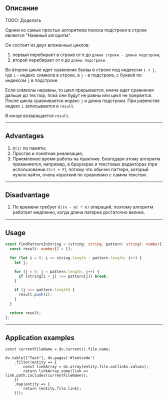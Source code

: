 ## Описание

TODO: Доделать

Одним из самых простых алгоритмов поиска подстроки в строке является "Наивный алгоритм".

Он состоит из двух вложенных циклов:
1. первый перебирает в строке от `0` до `длина строки - длина подстроки`;
2. второй перебирает от `0` до `длины подстроки`.

Во втором цикле идет сравнение буквы в строке под индексом `i + j`, где `i` - индекс символа в строке, а `j` - в подстроке, с буквой по индексом `j` в подстроке.

Если символы неравны, то цикл прерывается, иначе идет сравнения дальше до тех пор, пока они будут не равны или цикл не прервется. После цикла сравнивается индекс `j` и длина подстроки. При равенстве индекс `i` записывается в `result`.

В конце возвращается `result`.

---
## Advantages

1. `O(1)` по памяти;
2. Простая и понятная реализация;
3. Приемлемое время работы на практике. Благодаря этому алгоритм применяется, например, в браузерах и текстовых редакторах (при использовании `Ctrl + F`), потому что  обычно паттерн, который нужно найти, очень короткий по сравнению с самим текстом.

---
## Disadvantage

1. По времени требует `O((n - m) * m)` операций, поэтому алгоритм работает медленно, когда длина патерна достаточно велика.

---
## Usage

```typescript
const findPatternInString = (string: string, pattern: string): number[] => {
  const result: number[] = [];

  for (let i = 0; i <= string.length - pattern.length; i++) {
    let j;

    for (j = 0; j < pattern.length; j++) {
      if (string[i + j] !== pattern[j]) break;
    }

    if (j === pattern.length) {
      result.push(i);
    }
  }

  return result;
};
```

---
## Application examples

```dataviewjs
const currentFileName = dv.current().file.name;

dv.table(["Task"], dv.pages('#leetcode')
	.filter(entity => {
		const linkArray = dv.array(entity.file.outlinks.values);
		return linkArray.some(link => link.path.includes(currentFileName));
	})
	.map(entity => {
		return [entity.file.link];
	}));
```